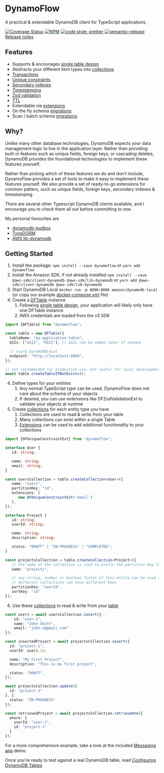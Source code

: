 # DynamoFlow

A practical & extendable DynamoDB client for TypeScript applications.

[![Coverage Status](https://coveralls.io/repos/github/jyelewis/DynamoFlow/badge.svg?branch=main)](https://coveralls.io/github/jyelewis/DynamoFlow?branch=main)
[![NPM](https://img.shields.io/npm/v/dynamoflow.svg)](https://www.npmjs.com/package/dynamoflow)
[![code style: prettier](https://img.shields.io/badge/code_style-prettier-ff69b4.svg?style=flat-square)](https://github.com/prettier/prettier)
[![semantic-release](https://img.shields.io/badge/%20%20%F0%9F%93%A6%F0%9F%9A%80-semantic--release-e10079.svg)](https://github.com/semantic-release/semantic-release)
[Release notes](https://github.com/jyelewis/DynamoFlow/blob/main/docs/Release%20Notes.md)

## Features
* Supports & encourages [single table design](https://aws.amazon.com/blogs/database/single-table-vs-multi-table-design-in-amazon-dynamodb/)
* Abstracts your different item types into [collections](https://github.com/jyelewis/DynamoFlow/blob/main/docs/DFCollection.md)
* [Transactions](https://github.com/jyelewis/DynamoFlow/blob/main/src/DFWriteTransaction.ts)
* [Unique constraints](https://github.com/jyelewis/DynamoFlow/blob/main/src/extensions/DFUniqueConstraintExt.ts)
* [Secondary indexes](https://github.com/jyelewis/DynamoFlow/blob/main/src/extensions/DFSecondaryIndexExt.ts)
* [Timestamping](https://github.com/jyelewis/DynamoFlow/blob/main/src/extensions/DFTimestampsExt.ts)
* [Zod validation](https://github.com/jyelewis/DynamoFlow/blob/main/src/extensions/DFZodValidationExt.ts)
* [TTL](https://github.com/jyelewis/DynamoFlow/blob/main/src/extensions/DFTtlExt.ts)
* Extendable via [extensions](https://github.com/jyelewis/DynamoFlow/blob/main/docs/Collection%20extensions.md)
* On the fly schema [migrations](https://github.com/jyelewis/DynamoFlow/blob/main/src/extensions/DFMigrationExt.ts)
* Scan / batch schema [migrations](https://github.com/jyelewis/DynamoFlow/blob/main/src/extensions/DFMigrationExt.ts)

## Why?
Unlike many other database technologies, DynamoDB expects your data management logic to live in the application layer.
Rather than providing built-in features such as unique fields, foreign keys, or cascading deletes,
DynamoDB provides the foundational technologies to implement these features yourself.

Rather than picking which of these features we do and don't include, DynamoFlow provides a set of tools to make it easy to implement these features yourself.
We also provide a set of ready-to-go extensions for common patters, such as unique fields, foreign keys, secondary indexes & timestamping

There are several other Typescript DynamoDB clients available, and I encourage you to check them all out before committing to one.

My personal favourites are
 * [dynamodb-toolbox](https://github.com/jeremydaly/dynamodb-toolbox)
 * [TypeDORM](https://github.com/typedorm/typedorm)
 * [AWS lib-dynamodb](https://docs.aws.amazon.com/AWSJavaScriptSDK/v3/latest/Package/-aws-sdk-lib-dynamodb/)


## Getting Started

1. Install the package: `npm install --save dynamoflow` or `yarn add dynamoflow`
2. Install the Amazon SDK, if not already installed `npm install --save @aws-sdk/client-dynamodb @aws-sdk/lib-dynamodb` or `yarn add @aws-sdk/client-dynamodb @aws-sdk/lib-dynamodb`
3. Start DynamoDB Local `docker run -p 8000:8000 amazon/dynamodb-local` (or copy our example [docker-compose.yml](docker-compose.yml) file)
4. Create a [DFTable](https://github.com/jyelewis/DynamoFlow/blob/main/docs/DFTable.md) instance
    1. Following [single table design](https://aws.amazon.com/blogs/database/single-table-vs-multi-table-design-in-amazon-dynamodb/), your application will likely only have one DFTable instance
    2. AWS credentials are loaded from the v3 SDK
```typescript
import {DFTable} from "dynamoflow";

const table = new DFTable({
  tableName: "my-application-table",
  GSIs: ["GSI1", "GSI2"], // GSIs can be added later if needed

  // using DynamoDBLocal
  endpoint: "http://localhost:8000",
});

// not recommended for production use, but useful for local development
await table.createTableIfNotExists();
```

4. Define types for your entities
    1. Any normal TypeScript type can be used, DynamoFlow does not care about the schema of your objects
    2. If desired, you can use extensions like DFZodValidationExt to validate your objects at runtime
5. Create [collections](https://github.com/jyelewis/DynamoFlow/blob/main/docs/DFCollection.md) for each entity type you have
    1. Collections are used to read & write from your table
    2. Many collections can exist within a single Table
    3. [Extensions](https://github.com/jyelewis/DynamoFlow/blob/main/docs/Collection%20extensions.md) can be used to add additional functionality to your collections

```typescript
import {DFUniqueConstraintExt} from "dynamoflow";

interface User {
   id: string;

   name: string;
   email: string;
}

const usersCollection = table.createCollection<User>({
   name: "users",
   partitionKey: "id",
   extensions: [
      new DFUniqueConstraintExt('email')
   ],
});

interface Project {
   id: string;
   userId: string;

   name: string;
   description: string;

   status: "DRAFT" | "IN-PROGRESS" | "COMPLETED";
}

const projectsCollection = table.createCollection<Project>({
   // the name of the collection is used to prefix the partition key for each item
   name: "projects",

   // any string, number or boolean fields of this entity can be used as keys
   // different collections can have different keys
   partitionKey: "userId",
   sortKey: "id"
});

```

6. Use these [collections](https://github.com/jyelewis/DynamoFlow/blob/main/docs/DFCollection.md) to read & write from your [table](https://github.com/jyelewis/DynamoFlow/blob/main/docs/DFTable.md)
```typescript
const user1 = await usersCollection.insert({
    id: "user-1",
    name: "John Smith",
    email: "john.s@gmail.com"
});

const insertedProject = await projectsCollection.insert({
  id: "project-1",
  userId: user1.id,

  name: "My First Project",
  description: "This is my first project",

  status: "DRAFT",
});

await projectsCollection.update({
  id: "project-1"
}, {
  status: "IN-PROGRESS"
});

const retrievedProject = await projectsCollection.retrieveOne({
  where: {
    userId: "user-1",
    id: "project-1"
  }
});
```

For a more comprehensive example, take a look at the included [Messaging app](https://github.com/jyelewis/DynamoFlow/blob/main/src/examples/messaging_app) demo.

Once you're ready to test against a real DynamoDB table, read [Configuring DynamoDB Tables](https://github.com/jyelewis/DynamoFlow/blob/main/docs/Configuring%20DynamoDB%20tables.md)
